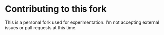 # Contributing to this fork
This is a personal fork used for experimentation. I’m not accepting external issues or pull requests at this time.
